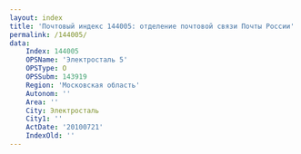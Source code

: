 ```yaml
---
layout: index
title: 'Почтовый индекс 144005: отделение почтовой связи Почты России'
permalink: /144005/
data:
    Index: 144005
    OPSName: 'Электросталь 5'
    OPSType: О
    OPSSubm: 143919
    Region: 'Московская область'
    Autonom: ''
    Area: ''
    City: Электросталь
    City1: ''
    ActDate: '20100721'
    IndexOld: ''
---
```

